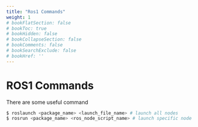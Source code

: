 ```yaml
---
title: "Ros1 Commands"
weight: 1
# bookFlatSection: false
# bookToc: true
# bookHidden: false
# bookCollapseSection: false
# bookComments: false
# bookSearchExclude: false
# bookHref: ''
---
```


# ROS1 Commands

There are some useful command
```bash
$ roslaunch <package_name> <launch_file_name> # launch all nodes 
$ rosrun <package_name> <ros_node_script_name> # launch specific node
```
